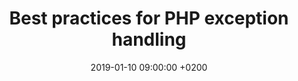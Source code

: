 ---
title: "Best practices for PHP exception handling"
excerpt: >
  Handling errors or other non-'happy path' situations is essential when creating robust PHP applications. Proper 
  exception handling takes quite some effort, but will eventually result in a much more stable application. In this 
  post, I would like to introduce you to the set of best practices we have adopted at Moxio over the years.
date: 2019-01-10 09:00:00 +0200
external:
  url: https://www.moxio.com/blog/34/best-practices-for-php-exception-handling
  location: moxio.com
---